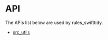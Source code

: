 <!-- Generated with Stardoc, Do Not Edit! -->
# API

The APIs list below are used by rules_swifttidy.

  * [src_utils](/doc/src_utils.md)

